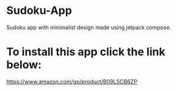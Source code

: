 # Sudoku-App
Sudoku app with minimalist design made using jetpack compose.

# To install this app click the link below:
https://www.amazon.com/gp/product/B09LSCB6ZP
